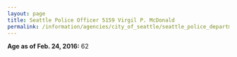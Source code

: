 ```yaml
---
layout: page
title: Seattle Police Officer 5159 Virgil P. McDonald
permalink: /information/agencies/city_of_seattle/seattle_police_department/copbook/5159/
---
```


**Age as of Feb. 24, 2016:** 62
